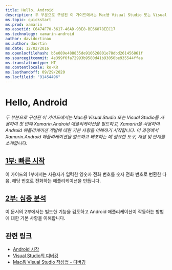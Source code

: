 ```yaml
---
title: Hello, Android
description: 두 부분으로 구성된 이 가이드에서는 Mac용 Visual Studio 또는 Visual Studio를 사용하여 첫 번째 Xamarin.Android 애플리케이션을 빌드하고, Xamarin을 사용하여 Android 애플리케이션 개발에 대한 기본 사항을 이해하기 시작합니다. 이 과정에서 Xamarin.Android 애플리케이션을 빌드하고 배포하는 데 필요한 도구, 개념 및 단계를 소개합니다.
ms.topic: quickstart
ms.prod: xamarin
ms.assetid: C6474F70-3617-46AD-93E8-BE66878EEC17
ms.technology: xamarin-android
author: davidortinau
ms.author: daortin
ms.date: 12/02/2016
ms.openlocfilehash: b5e089e488835de910626801e78dbd261456861f
ms.sourcegitcommit: 4e399f6fa72993b9580d41b93050be935544ffaa
ms.translationtype: HT
ms.contentlocale: ko-KR
ms.lasthandoff: 09/29/2020
ms.locfileid: "91454496"
---
```

# <a name="hello-android"></a>Hello, Android

_두 부분으로 구성된 이 가이드에서는 Mac용 Visual Studio 또는 Visual Studio를 사용하여 첫 번째 Xamarin.Android 애플리케이션을 빌드하고, Xamarin을 사용하여 Android 애플리케이션 개발에 대한 기본 사항을 이해하기 시작합니다. 이 과정에서 Xamarin.Android 애플리케이션을 빌드하고 배포하는 데 필요한 도구, 개념 및 단계를 소개합니다._

## <a name="part-1-quickstart"></a>[1부: 빠른 시작](~/android/get-started/hello-android/hello-android-quickstart.md)

이 가이드의 1부에서는 사용자가 입력한 영숫자 전화 번호를 숫자 전화 번호로 변환한 다음, 해당 번호로 전화하는 애플리케이션을 만듭니다.

## <a name="part-2-deep-dive"></a>[2부: 심층 분석](~/android/get-started/hello-android/hello-android-deepdive.md)

이 문서의 2부에서는 빌드한 기능을 검토하고 Android 애플리케이션이 작동하는 방법에 대한 기본 사항을 이해합니다.

## <a name="related-links"></a>관련 링크

- [Android 시작](https://developer.android.com/training/index.html)
- [Visual Studio의 디버깅](/visualstudio/debugger/)
- [Mac용 Visual Studio 작성법 - 디버깅](https://github.com/xamarin/recipes/tree/master/Recipes/cross-platform/ide/debugging)